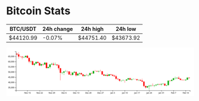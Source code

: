 # Bitcoin Stats

BTC/USDT|24h change|24h high|24h low|
|---|---|---|---|
|$44120.99|-0.07%|$44751.40|$43673.92|

<img src="./chart.svg">
